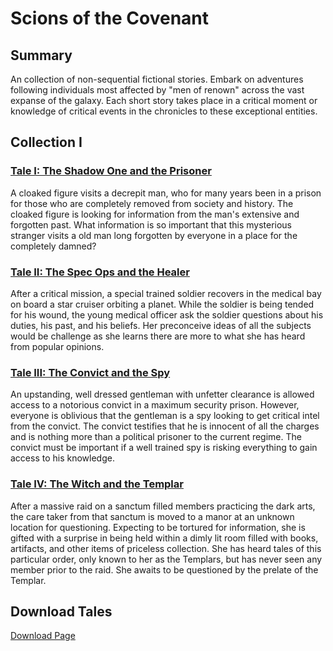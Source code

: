 # Scions of the Covenant

## Summary

An collection of non-sequential fictional stories. Embark on adventures following individuals most affected by "men of renown" across the vast expanse of the galaxy. Each short story takes place in a critical moment or knowledge of critical events in the chronicles to these exceptional entities.

## Collection I

### [Tale I: The Shadow One and the Prisoner](shadow-prisoner.md)

A cloaked figure visits a decrepit man, who for many years been in a prison for those who are completely removed from society and history. The cloaked figure is looking for information from the man's extensive and forgotten past. What information is so important that this mysterious stranger visits a old man long forgotten by everyone in a place for the completely damned?

### [Tale II: The Spec Ops and the Healer](specops-healer.md)

After a critical mission, a special trained soldier recovers in the medical bay on board a star cruiser orbiting a planet. While the soldier is being tended for his wound, the young medical officer ask the soldier questions about his duties, his past, and his beliefs. Her preconceive ideas of all the subjects would be challenge as she learns there are more to what she has heard from popular opinions.

### [Tale III: The Convict and the Spy](convict-spy.md)

An upstanding, well dressed gentleman with unfetter clearance is allowed access to a notorious convict in a maximum security prison. However, everyone is oblivious that the gentleman is a spy looking to get critical intel from the convict. The convict testifies that he is innocent of all the charges and is nothing more than a political prisoner to the current regime. The convict must be important if a well trained spy is risking everything to gain access to his knowledge.

### [Tale IV: The Witch and the Templar](witch-templar.md)

After a massive raid on a sanctum filled members practicing the dark arts, the care taker from that sanctum is moved to a manor at an unknown location for questioning. Expecting to be tortured for information, she is gifted with a surprise in being held within a dimly lit room filled with books, artifacts, and other items of priceless collection. She has heard tales of this particular order, only known to her as the Templars, but has never seen any member prior to the raid. She awaits to be questioned by the prelate of the Templar.

## Download Tales

[Download Page](download.md)